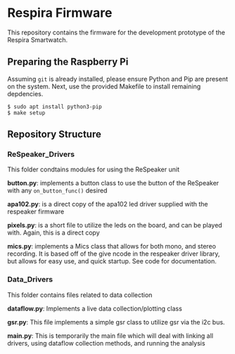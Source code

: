 # Respira Firmware
This repository contains the firmware for the development prototype of the
Respira Smartwatch.

## Preparing the Raspberry Pi
Assuming `git` is already installed, please ensure Python and Pip are present
on the system. Next, use the provided Makefile to install remaining depdencies.

```shell
$ sudo apt install python3-pip
$ make setup
```

## Repository Structure
### ReSpeaker\_Drivers

   This folder condtains modules for using the ReSpeaker unit

   __button.py__: implements a button class to use the button of the ReSpeaker with any `on_button_func()` desired

   __apa102.py__: is a direct copy of the apa102 led driver supplied with the respeaker firmware

   __pixels.py__: is a short file to utilize the leds on the board, and can be played with. Again, this is a direct copy

   __mics.py__: implements a Mics class that allows for both mono, and stereo recording. It is based off of the give ncode in the respeaker driver library, but allows for easy use, and quick startup. See code for documentation.


### Data\_Drivers

   This folder contains files related to data collection

   __dataflow.py__: Implements a live data collection/plotting class

   __gsr.py__:      This file implements a simple gsr class to utilize gsr via the i2c bus.
   
   __main.py__:      This is temporarily the main file which will deal with linking all drivers, using dataflow collection methods, and running the analysis
